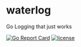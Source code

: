 # waterlog
Go Logging that just works

[![Go Report Card](https://goreportcard.com/badge/github.com/DataDrake/waterlog)](https://goreportcard.com/report/github.com/DataDrake/waterlog) [![license](https://img.shields.io/github/license/DataDrake/waterlog.svg)]()
